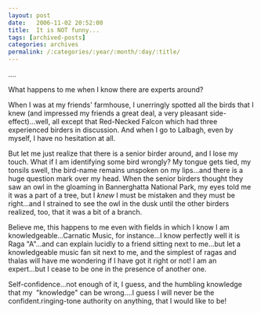 ```yaml
---
layout: post
date:	2006-11-02 20:52:00
title:  It is NOT funny...
tags: [archived-posts]
categories: archives
permalink: /:categories/:year/:month/:day/:title/
---
```

....

What happens to me when I know there are experts around?

When I was at my friends' farmhouse, I unerringly spotted all the birds that I knew (and impressed my friends a great deal, a very pleasant side-effect)...well, all except that Red-Necked Falcon which&nbsp;had three experienced birders in discussion. And when I go to Lalbagh, even by myself, I have no hesitation at all. 

But let me just realize that there is a senior birder around, and I lose my touch. What if I am identifying some bird wrongly? My tongue gets tied, my tonsils swell, the bird-name remains unspoken on my lips...and there is&nbsp;a huge question mark over my head. When the senior birders thought they saw an owl in the gloaming in Bannerghatta National Park, my eyes told me it was a part of a tree, but I *knew* I must be mistaken and they must be right...and I strained to see the owl in the dusk until the other birders realized, too, that it was a bit of a branch.

Believe me, this happens to me even with fields in which I know I am knowledgeable...Carnatic Music, for instance...I know perfectly well it is Raga "A"...and can explain lucidly to a friend sitting next to me...but let a knowledgeable music fan sit next to me, and the simplest of ragas and thalas will have me wondering if I have got it right or not! I am an expert...but I cease to be one in the presence of another one.

Self-confidence...not enough of it, I guess, and the humbling knowledge that my&nbsp; "knowledge" can be wrong....I guess I will never be the confident.ringing-tone authority on anything, that I would like to be!
